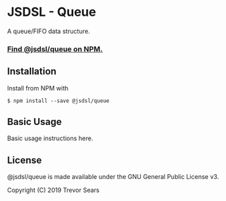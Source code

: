 # JSDSL - Queue
A queue/FIFO data structure.

### [Find @jsdsl/queue on NPM.](https://www.npmjs.com/package/@jsdsl/queue)

## Installation
Install from NPM with
```
$ npm install --save @jsdsl/queue
```

## Basic Usage
Basic usage instructions here.

## License
@jsdsl/queue is made available under the GNU General Public License v3.

Copyright (C) 2019 Trevor Sears
